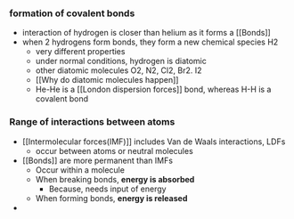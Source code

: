 ### formation of covalent bonds
- interaction of hydrogen is closer than helium as it forms a [[Bonds]]
- when 2 hydrogens form bonds, they form a new chemical species H2
	- very different properties
	- under normal conditions, hydrogen is diatomic
	- other diatomic molecules O2, N2, Cl2, Br2. I2
	- [[Why do diatomic molecules happen]]
	- He-He is a [[London dispersion forces]] bond, whereas H-H is a covalent bond
### Range of interactions between atoms
- [[Intermolecular forces(IMF)]] includes Van de Waals interactions, LDFs
	- occur between atoms or neutral molecules
- [[Bonds]] are more permanent than IMFs
	- Occur within a molecule
	- When breaking bonds, **energy is absorbed**
		- Because, needs input of energy
	- When forming bonds, **energy is released**
-  